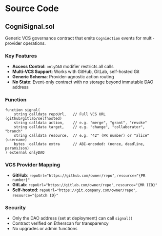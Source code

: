 # Source Code

## CogniSignal.sol

Generic VCS governance contract that emits `CogniAction` events for multi-provider operations.

### Key Features
- **Access Control**: `onlyDAO` modifier restricts all calls
- **Multi-VCS Support**: Works with GitHub, GitLab, self-hosted Git
- **Generic Schema**: Provider-agnostic action routing
- **No State**: Event-only contract with no storage beyond immutable DAO address

### Function
```solidity
function signal(
    string calldata repoUrl,   // Full VCS URL (github/gitlab/selfhosted)
    string calldata action,    // e.g. "merge", "grant", "revoke"
    string calldata target,    // e.g. "change", "collaborator", "branch"
    string calldata resource,  // e.g. "42" (PR number) or "alice" (username)
    bytes  calldata extra      // ABI-encoded: (nonce, deadline, paramsJson)
) external onlyDAO
```

### VCS Provider Mapping
- **GitHub**: `repoUrl="https://github.com/owner/repo"`, `resource="{PR number}"`
- **GitLab**: `repoUrl="https://gitlab.com/owner/repo"`, `resource="{MR IID}"`
- **Self-hosted**: `repoUrl="https://git.company.com/owner/repo"`, `resource="{patch ID}"`

### Security
- Only the DAO address (set at deployment) can call `signal()`
- Contract verified on Etherscan for transparency
- No upgrades or admin functions